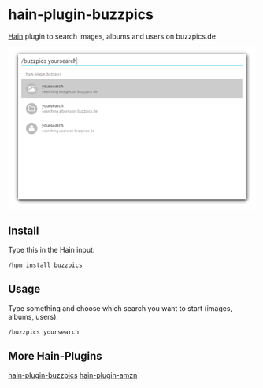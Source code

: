 # hain-plugin-buzzpics
[Hain](https://github.com/appetizermonster/hain) plugin to search images, albums and users on buzzpics.de

![screenshot](screenshot.png)

## Install

Type this in the Hain input:
```
/hpm install buzzpics
```

## Usage

Type something and choose which search you want to start (images, albums, users):
```
/buzzpics yoursearch
```

## More Hain-Plugins

[hain-plugin-buzzpics](https://github.com/TheBuzzDee/hain-plugin-buzzpics)
[hain-plugin-amzn](https://github.com/TheBuzzDee/hain-plugin-amzn/) 
